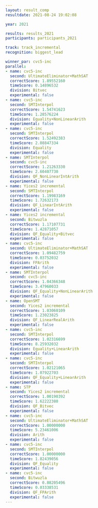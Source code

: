 ```yaml
---
layout: result_comp
resultdate: 2021-08-24 19:02:08

year: 2021

results: results_2021
participants: participants_2021

track: track_incremental
recognition: biggest_lead

winner_par: cvc5-inc
parallel:
- name: cvc5-inc
  second: UltimateEliminator+MathSAT
  correctScore: 1.89552160
  timeScore: 0.14896532
  division: Bitvec
  experimental: false
- name: cvc5-inc
  second: SMTInterpol
  correctScore: 1.54741623
  timeScore: 1.28576224
  division: Equality+NonLinearArith
  experimental: false
- name: cvc5-inc
  second: SMTInterpol
  correctScore: 1.52492383
  timeScore: 2.08847334
  division: Equality
  experimental: false
- name: SMTInterpol
  second: cvc5-inc
  correctScore: 1.21263330
  timeScore: 2.60407730
  division: QF_NonLinearIntArith
  experimental: false
- name: Yices2 incremental
  second: SMTInterpol
  correctScore: 1.19983169
  timeScore: 1.72632173
  division: QF_LinearIntArith
  experimental: false
- name: Yices2 incremental
  second: Bitwuzla
  correctScore: 1.17107731
  timeScore: 1.42871057
  division: QF_Equality+Bitvec
  experimental: false
- name: cvc5-inc
  second: UltimateEliminator+MathSAT
  correctScore: 1.09482759
  timeScore: 0.03752032
  division: FPArith
  experimental: false
- name: SMTInterpol
  second: cvc5-inc
  correctScore: 1.04366348
  timeScore: 3.47960033
  division: QF_Equality+NonLinearArith
  experimental: false
- name: OpenSMT
  second: Yices2 incremental
  correctScore: 1.03060109
  timeScore: 1.23023825
  division: QF_LinearRealArith
  experimental: false
- name: cvc5-inc
  second: SMTInterpol
  correctScore: 1.02316699
  timeScore: 8.25932032
  division: Equality+LinearArith
  experimental: false
- name: cvc5-inc
  second: SMTInterpol
  correctScore: 1.02121065
  timeScore: 1.07922703
  division: QF_Equality+LinearArith
  experimental: false
- name: STP
  second: Yices2 incremental
  correctScore: 1.00190392
  timeScore: 1.62222380
  division: QF_Bitvec
  experimental: false
- name: cvc5-inc
  second: UltimateEliminator+MathSAT
  correctScore: 1.00000000
  timeScore: 5.23461006
  division: Arith
  experimental: false
- name: cvc5-inc
  second: SMTInterpol
  correctScore: 1.00000000
  timeScore: 1.82439056
  division: QF_Equality
  experimental: false
- name: cvc5-inc
  second: Bitwuzla
  correctScore: 0.88205496
  timeScore: 0.03338531
  division: QF_FPArith
  experimental: false
---
```

